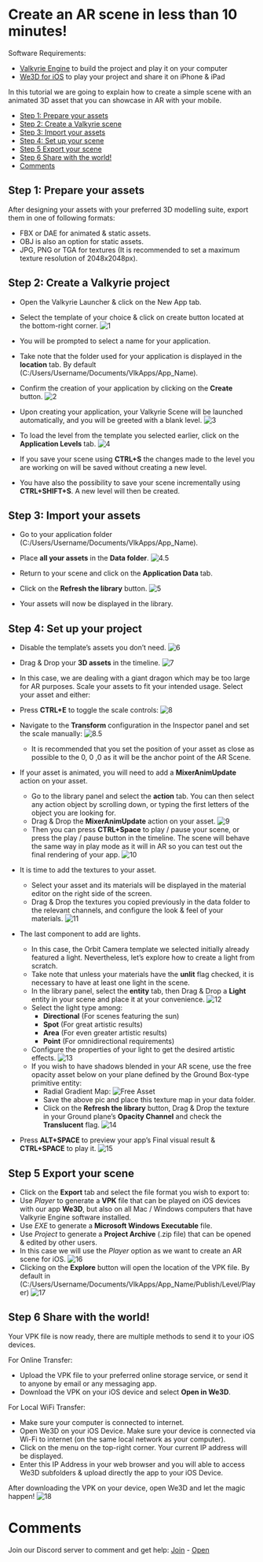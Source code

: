 # Create an AR scene in less than 10 minutes!

Software Requirements:
- [Valkyrie Engine](https://www.talansoft.com/vlk/downloads) to build the project and play it on your computer
- [We3D for iOS](https://itunes.apple.com/us/app/we3d/id1044059728?mt=8) to play your project and share it on iPhone & iPad

In this tutorial we are going to explain how to create a simple scene with an animated 3D asset that you can showcase in AR with your mobile.
- [Step 1: Prepare your assets](#prepare-assets)
- [Step 2: Create a Valkyrie scene](#create-vlk-project)
- [Step 3: Import your assets](#import-assets)
- [Step 4: Set up your scene](#setup-project)
- [Step 5 Export your scene](#export-project)
- [Step 6 Share with the world!](#share)
- [Comments](#comments)

<a name="prepare-assets"></a>
## Step 1: Prepare your assets
After designing your assets with your preferred 3D modelling suite, export them in one of following formats:
- FBX or DAE for animated & static assets.
- OBJ is also an option for static assets.
- JPG, PNG or TGA for textures (It is recommended to set a maximum texture resolution of 2048x2048px).

<a name="create-vlk-project"></a>
## Step 2: Create a Valkyrie project
- Open the Valkyrie Launcher & click on the New App tab.
- Select the template of your choice & click on create button located at the bottom-right corner.
  ![1](https://cdn2.talansoft.com/img/docs/AR_Scene/1.png)

- You will be prompted to select a name for your application.

- Take note that the folder used for your application is displayed in the **location** tab. By default (C:/Users/Username/Documents/VlkApps/App_Name).

- Confirm the creation of your application by clicking on the **Create** button.
  ![2](https://cdn2.talansoft.com/img/docs/AR_Scene/2.png)

- Upon creating your application, your Valkyrie Scene will be launched automatically, and you will be greeted with a blank level.
  ![3](https://cdn2.talansoft.com/img/docs/AR_Scene/3.png)

- To load the level from the template you selected earlier, click on the **Application Levels** tab.
  ![4](https://cdn2.talansoft.com/img/docs/AR_Scene/4.gif)

- If you save your scene using **CTRL+S** the changes made to the level you are working on will be saved without creating a new level.
- You have also the possibility to save your scene incrementally using **CTRL+SHIFT+S**. A new level will then be created.

<a name="import-assets"></a>
## Step 3: Import your assets

- Go to your application folder (C:/Users/Username/Documents/VlkApps/App_Name).
- Place **all your assets** in the **Data folder**.
  ![4.5](https://cdn2.talansoft.com/img/docs/AR_Scene/4.5.png)

- Return to your scene and click on the **Application Data** tab.
- Click on the **Refresh the library** button.
  ![5](https://cdn2.talansoft.com/img/docs/AR_Scene/5.gif)

- Your assets will now be displayed in the library.

<a name="setup-project"></a>
## Step 4: Set up your project

- Disable the template’s assets you don’t need.
  ![6](https://cdn2.talansoft.com/img/docs/AR_Scene/6.gif)

- Drag & Drop your **3D assets** in the timeline.
  ![7](https://cdn2.talansoft.com/img/docs/AR_Scene/7.gif)

- In this case, we are dealing with a giant dragon which may be too large for AR purposes.
  Scale your assets to fit your intended usage.
  Select your asset and either:
- Press **CTRL+E** to toggle the scale controls:
  ![8](https://cdn2.talansoft.com/img/docs/AR_Scene/8.gif)

- Navigate to the **Transform** configuration in the Inspector panel and set the scale manually:
  ![8.5](https://cdn2.talansoft.com/img/docs/AR_Scene/8.5.png)
  - It is recommended that you set the position of your asset as close as possible to the 0, 0 ,0 as it will be the anchor point of the AR Scene.

- If your asset is animated, you will need to add a **MixerAnimUpdate** action on your asset.
  - Go to the library panel and select the **action** tab. You can then select any action object by scrolling down, or typing the first letters of the object you are looking for.
  - Drag & Drop the **MixerAnimUpdate** action on your asset.
    ![9](https://cdn2.talansoft.com/img/docs/AR_Scene/9.gif)
  - Then you can press **CTRL+Space** to play / pause your scene, or press the play / pause button in the timeline.
    The scene will behave the same way in play mode as it will in AR so you can test out the final rendering of your app.
    ![10](https://aws1.discourse-cdn.com/standard11/uploads/talansoft/optimized/1X/9c182b2a5b38f2a3cc9aedfaffc598c25bea26d7_2_690x421.gif)

- It is time to add the textures to your asset.
  - Select your asset and its materials will be displayed in the material editor on the right side of the screen.
  - Drag & Drop the textures you copied previously in the data folder to the relevant channels, and configure the look & feel of your materials.
    ![11](https://cdn2.talansoft.com/img/docs/AR_Scene/11.gif)

- The last component to add are lights.
  - In this case, the Orbit Camera template we selected initially already featured a light. Nevertheless, let’s explore how to create a light from scratch.
  - Take note that unless your materials have the **unlit** flag checked, it is necessary to have at least one light in the scene.
  - In the library panel, select the **entity** tab, then Drag & Drop a **Light** entity in your scene and place it at your convenience.
    ![12](https://aws1.discourse-cdn.com/standard11/uploads/talansoft/optimized/1X/5cfbabd081c616cfb7aab72de55faf50887ceb96_2_690x421.gif)
  - Select the light type among:
    - **Directional** (For scenes featuring the sun)
    - **Spot** (For great artistic results)
    - **Area** (For even greater artistic results)
    - **Point** (For omnidirectional requirements)
  - Configure the properties of your light to get the desired artistic effects.
    ![13](https://aws1.discourse-cdn.com/standard11/uploads/talansoft/optimized/1X/e387061341fb700ef8b311b64107f255ea898547_2_690x422.gif)
  - If you wish to have shadows blended in your AR scene, use the free opacity asset below on your plane defined by the Ground Box-type primitive entity:
    - Radial Gradient Map:
      ![Free Asset](https://cdn2.talansoft.com/img/docs/AR_Scene/Shadow-Alpha.jpg)
    - Save the above pic and place this texture map in your data folder.
    - Click on the **Refresh the library** button, Drag & Drop the texture in your Ground plane’s **Opacity Channel** and check the **Translucent** flag.
      ![14](https://cdn2.talansoft.com/img/docs/AR_Scene/14.gif)

- Press **ALT+SPACE** to preview your app’s Final visual result & **CTRL+SPACE** to play it.
  ![15](https://aws1.discourse-cdn.com/standard11/uploads/talansoft/optimized/1X/16526e4a4810b735fc741e1eaaee90f43d2f20c9_2_690x422.gif)

<a name="export-project"></a>
## Step 5 Export your scene
- Click on the **Export** tab and select the file format you wish to export to:
- Use *Player* to generate a **VPK** file that can be played on iOS devices with our app **We3D**, but also on all Mac / Windows computers that have Valkyrie Engine software installed.
- Use *EXE* to generate a **Microsoft Windows Executable** file.
- Use *Project* to generate a **Project Archive** (.zip file) that can be opened & edited by other users.
- In this case we will use the *Player* option as we want to create an AR scene for iOS.
  ![16](https://cdn2.talansoft.com/img/docs/AR_Scene/16.gif)
- Clicking on the **Explore** button will open the location of the VPK file. By default in (C:/Users/Username/Documents/VlkApps/App_Name/Publish/Level/Player)
  ![17](https://cdn2.talansoft.com/img/docs/AR_Scene/17.png)

<a name="share"></a>
## Step 6 Share with the world!

Your VPK file is now ready, there are multiple methods to send it to your iOS devices.

For Online Transfer:
- Upload the VPK file to your preferred online storage service, or send it to anyone by email or any messaging app.
- Download the VPK on your iOS device and select **Open in We3D**.

For Local WiFi Transfer:
- Make sure your computer is connected to internet.
- Open We3D on your iOS Device. Make sure your device is connected via Wi-Fi to internet (on the same local network as your computer).
- Click on the menu on the top-right corner. Your current IP address will be displayed.
- Enter this IP Address in your web browser and you will able to access We3D subfolders & upload directly the app to your iOS Device.

After downloading the VPK on your device, open We3D and let the magic happen!
![18](https://cdn2.talansoft.com/img/docs/AR_Scene/Dragon-AR-2.png)

<a name="comments"></a>
# Comments
Join our Discord server to comment and get help: <a href="https://discord.gg/ZuBJtpN4Ce">Join</a> - <a class='btn btn-success' href='https://discord.com/channels/739876867854827582' target='_blank'>Open</a>
